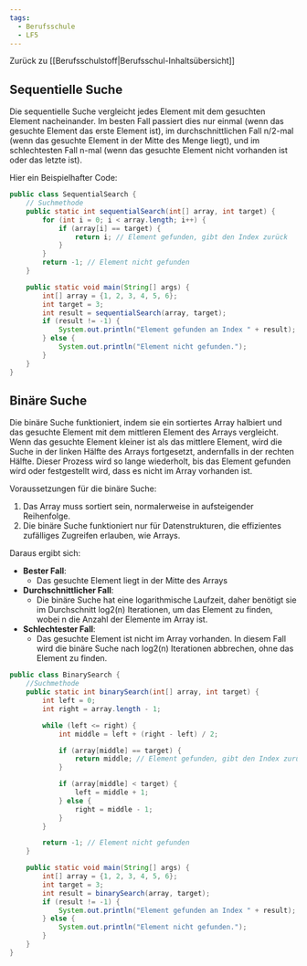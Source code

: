 ```yaml
---
tags:
  - Berufsschule
  - LF5
---
```

Zurück zu [[Berufsschulstoff|Berufsschul-Inhaltsübersicht]]

## Sequentielle Suche

Die sequentielle Suche vergleicht jedes Element mit dem gesuchten Element nacheinander. Im besten Fall passiert dies nur einmal (wenn das gesuchte Element das erste Element ist), im durchschnittlichen Fall n/2-mal (wenn das gesuchte Element in der Mitte des Menge liegt), und im schlechtesten Fall n-mal (wenn das gesuchte Element nicht vorhanden ist oder das letzte ist). 

Hier ein Beispielhafter Code:

```java
public class SequentialSearch {
	// Suchmethode
    public static int sequentialSearch(int[] array, int target) {
        for (int i = 0; i < array.length; i++) {
            if (array[i] == target) {
                return i; // Element gefunden, gibt den Index zurück
            }
        }
        return -1; // Element nicht gefunden
    }

    public static void main(String[] args) {
        int[] array = {1, 2, 3, 4, 5, 6};
        int target = 3;
        int result = sequentialSearch(array, target);
        if (result != -1) {
            System.out.println("Element gefunden an Index " + result);
        } else {
            System.out.println("Element nicht gefunden.");
        }
    }
}
```

## Binäre Suche

Die binäre Suche funktioniert, indem sie ein sortiertes Array halbiert und das gesuchte Element mit dem mittleren Element des Arrays vergleicht. Wenn das gesuchte Element kleiner ist als das mittlere Element, wird die Suche in der linken Hälfte des Arrays fortgesetzt, andernfalls in der rechten Hälfte. Dieser Prozess wird so lange wiederholt, bis das Element gefunden wird oder festgestellt wird, dass es nicht im Array vorhanden ist.

Voraussetzungen für die binäre Suche:

1. Das Array muss sortiert sein, normalerweise in aufsteigender Reihenfolge.
2. Die binäre Suche funktioniert nur für Datenstrukturen, die effizientes zufälliges Zugreifen erlauben, wie Arrays.

Daraus ergibt sich:
- **Bester Fall**:
	- Das gesuchte Element liegt in der Mitte des Arrays
- **Durchschnittlicher Fall**:
	- Die binäre Suche hat eine logarithmische Laufzeit, daher benötigt sie im Durchschnitt log2(n) Iterationen, um das Element zu finden, wobei n die Anzahl der Elemente im Array ist.
- **Schlechtester Fall**:
	- Das gesuchte Element ist nicht im Array vorhanden. In diesem Fall wird die binäre Suche nach log2(n) Iterationen abbrechen, ohne das Element zu finden.

```java
public class BinarySearch {
	//Suchmethode
    public static int binarySearch(int[] array, int target) {
        int left = 0;
        int right = array.length - 1;

        while (left <= right) {
            int middle = left + (right - left) / 2;

            if (array[middle] == target) {
                return middle; // Element gefunden, gibt den Index zurück
            }

            if (array[middle] < target) {
                left = middle + 1;
            } else {
                right = middle - 1;
            }
        }

        return -1; // Element nicht gefunden
    }

    public static void main(String[] args) {
        int[] array = {1, 2, 3, 4, 5, 6};
        int target = 3;
        int result = binarySearch(array, target);
        if (result != -1) {
            System.out.println("Element gefunden an Index " + result);
        } else {
            System.out.println("Element nicht gefunden.");
        }
    }
}
```